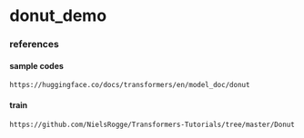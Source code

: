 # donut_demo


### references
#### sample codes
    https://huggingface.co/docs/transformers/en/model_doc/donut

#### train
    https://github.com/NielsRogge/Transformers-Tutorials/tree/master/Donut

    

